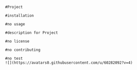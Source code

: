 
    #Project
    
    #installation
    
    #no usage
    
    #description for Project
    
    #no license
    
    #no contributing
    
    #no test
    ![](https://avatars0.githubusercontent.com/u/60282092?v=4)